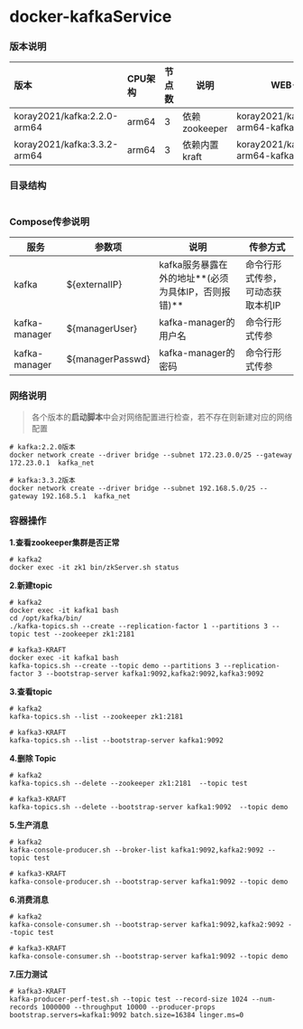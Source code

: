 # docker-kafkaService

### 版本说明

| 版本      | CPU架构 | 节点数 | 说明 | WEB-UI |
| :-------- | :----- | :------------ | ----------- | ----------- |
| koray2021/kafka:2.2.0-arm64 | arm64 | 3      | 依赖zookeeper | koray2021/kafka:2.2.0-arm64-kafka-manager |
| koray2021/kafka:3.3.2-arm64 | arm64 | 3      | 依赖内置kraft | koray2021/kafka:3.3.2-arm64-kafka-ui |



### 目录结构

```shell

```



### Compose传参说明

| 服务          | 参数项            | 说明                                                | 传参方式                         |
| ------------- | ----------------- | --------------------------------------------------- | -------------------------------- |
| kafka         | \${externalIP}    | kafka服务暴露在外的地址**(必须为具体IP，否则报错)** | 命令行形式传参，可动态获取本机IP |
| kafka-manager | \${managerUser}   | kafka-manager的用户名                               | 命令行形式传参                   |
| kafka-manager | \${managerPasswd} | kafka-manager的密码                                 | 命令行形式传参                   |



### 网络说明

> 各个版本的**启动脚本**中会对网络配置进行检查，若不存在则新建对应的网络配置

```shell
# kafka:2.2.0版本
docker network create --driver bridge --subnet 172.23.0.0/25 --gateway 172.23.0.1  kafka_net

# kafka:3.3.2版本
docker network create --driver bridge --subnet 192.168.5.0/25 --gateway 192.168.5.1  kafka_net
```



### 容器操作

**1.查看zookeeper集群是否正常**

```shell
# kafka2
docker exec -it zk1 bin/zkServer.sh status
```

**2.新建topic**

```shell
# kafka2
docker exec -it kafka1 bash
cd /opt/kafka/bin/
./kafka-topics.sh --create --replication-factor 1 --partitions 3 --topic test --zookeeper zk1:2181 

# kafka3-KRAFT
docker exec -it kafka1 bash
kafka-topics.sh --create --topic demo --partitions 3 --replication-factor 3 --bootstrap-server kafka1:9092,kafka2:9092,kafka3:9092
```

**3.查看topic**

```shell
# kafka2
kafka-topics.sh --list --zookeeper zk1:2181

# kafka3-KRAFT
kafka-topics.sh --list --bootstrap-server kafka1:9092 
```

**4.删除 Topic**

```shell
# kafka2
kafka-topics.sh --delete --zookeeper zk1:2181  --topic test

# kafka3-KRAFT
kafka-topics.sh --delete --bootstrap-server kafka1:9092  --topic demo
```

**5.生产消息**

```shell
# kafka2
kafka-console-producer.sh --broker-list kafka1:9092,kafka2:9092 --topic test

# kafka3-KRAFT
kafka-console-producer.sh --bootstrap-server kafka1:9092 --topic demo
```

**6.消费消息**

```shell
# kafka2
kafka-console-consumer.sh --bootstrap-server kafka1:9092,kafka2:9092 --topic test

# kafka3-KRAFT
kafka-console-consumer.sh --bootstrap-server kafka1:9092 --topic demo
```

**7.压力测试**

```shell
# kafka3-KRAFT
kafka-producer-perf-test.sh --topic test --record-size 1024 --num-records 1000000 --throughput 10000 --producer-props bootstrap.servers=kafka1:9092 batch.size=16384 linger.ms=0
```













